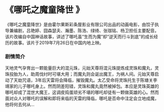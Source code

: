 # 《哪吒之魔童降世 》

《哪吒之魔童降世》是由霍尔果斯彩条屋影业有限公司出品的动画电影，由饺子执导兼编剧，吕艳婷、囧森瑟夫、瀚墨、陈浩、绿绮、张珈铭、杨卫担任主要配音。该片改编自中国神话故事，讲述了哪吒虽“生而为魔”却“逆天而行斗到底”的成长经历的故事。该片于2019年7月26日在中国内地上映。

### 剧情简介

天地灵气孕育出一颗能量巨大的混元珠，元始天尊将混元珠提炼成灵珠和魔丸，灵珠投胎为人，助周伐纣时可堪大用；而魔丸则会诞出魔王，为祸人间。元始天尊启动了天劫咒语，3年后天雷将会降临，摧毁魔丸。太乙受命将灵珠托生于陈塘关李靖家的儿子哪吒身上。然而阴差阳错，灵珠和魔丸竟然被掉包。本应是灵珠英雄的哪吒却成了混世大魔王，这调皮捣蛋顽劣不堪的哪吒却徒有一颗做英雄的心。然而面对众人对哪吒的误解和即将来临的天雷的降临，哪吒是否命中注定会立地成魔，他将何去何从...
